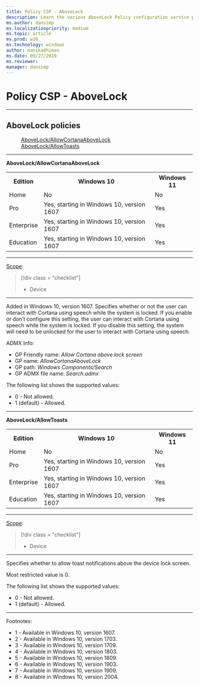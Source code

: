 ```yaml
---
title: Policy CSP - AboveLock
description: Learn the various AboveLock Policy configuration service provider (CSP) for Windows editions of Home, Pro, Business, and more. 
ms.author: dansimp
ms.localizationpriority: medium
ms.topic: article
ms.prod: w10
ms.technology: windows
author: manikadhiman
ms.date: 09/27/2019
ms.reviewer: 
manager: dansimp
---
```


# Policy CSP - AboveLock



<hr/>

<!--Policies-->
## AboveLock policies  

<dl>
  <dd>
    <a href="#abovelock-allowcortanaabovelock">AboveLock/AllowCortanaAboveLock</a>
  </dd>
  <dd>
    <a href="#abovelock-allowtoasts">AboveLock/AllowToasts</a>
  </dd>
</dl>


<hr/>


<!--Policy-->
<a href="" id="abovelock-allowcortanaabovelock"></a>**AboveLock/AllowCortanaAboveLock**  

<!--SupportedSKUs-->
<table>
<tr>
    <th>Edition</th>
    <th>Windows 10</th>
    <th>Windows 11</th>
</tr>
<tr>
    <td>Home</td>
    <td>No</td><td>No</td>
</tr>
<tr>
    <td>Pro</td>
    <td>Yes, starting in Windows 10, version 1607</td><td>Yes</td>
</tr>
<tr>
    <td>Enterprise</td>
    <td>Yes, starting in Windows 10, version 1607</td><td>Yes</td>
</tr>
<tr>
    <td>Education</td>
    <td>Yes, starting in Windows 10, version 1607</td><td>Yes</td>

</table>

<!--/SupportedSKUs-->
<hr/>

<!--Scope-->
[Scope](./policy-configuration-service-provider.md#policy-scope):

> [!div class = "checklist"]
> * Device

<hr/>

<!--/Scope-->
<!--Description-->
Added in Windows 10, version 1607. Specifies whether or not the user can interact with Cortana using speech while the system is locked. If you enable or don’t configure this setting, the user can interact with Cortana using speech while the system is locked. If you disable this setting, the system will need to be unlocked for the user to interact with Cortana using speech.

<!--/Description-->
<!--ADMXMapped-->
ADMX Info:  
-   GP Friendly name: *Allow Cortana above lock screen*
-   GP name: *AllowCortanaAboveLock*
-   GP path: *Windows Components/Search*
-   GP ADMX file name: *Search.admx*

<!--/ADMXMapped-->
<!--SupportedValues-->
The following list shows the supported values:

-   0 - Not allowed.
-   1 (default) - Allowed.

<!--/SupportedValues-->
<!--/Policy-->

<hr/>

<!--Policy-->
<a href="" id="abovelock-allowtoasts"></a>**AboveLock/AllowToasts**  

<!--SupportedSKUs-->
<table>
<tr>
    <th>Edition</th>
    <th>Windows 10</th>
    <th>Windows 11</th>
</tr>
<tr>
    <td>Home</td>
    <td>No</td><td>No</td>
</tr>
<tr>
    <td>Pro</td>
    <td>Yes, starting in Windows 10, version 1607</td><td>Yes</td>
</tr>
<tr>
    <td>Enterprise</td>
    <td>Yes, starting in Windows 10, version 1607</td><td>Yes</td>
</tr>
<tr>
    <td>Education</td>
    <td>Yes, starting in Windows 10, version 1607</td><td>Yes</td>
</table>

<!--/SupportedSKUs-->
<hr/>

<!--Scope-->
[Scope](./policy-configuration-service-provider.md#policy-scope):

> [!div class = "checklist"]
> * Device

<hr/>

<!--/Scope-->
<!--Description-->
Specifies whether to allow toast notifications above the device lock screen.

Most restricted value is 0.

<!--/Description-->
<!--SupportedValues-->
The following list shows the supported values:

-   0 - Not allowed.
-   1 (default) - Allowed.

<!--/SupportedValues-->
<!--/Policy-->
<hr/>

Footnotes:

- 1 - Available in Windows 10, version 1607.
- 2 - Available in Windows 10, version 1703.
- 3 - Available in Windows 10, version 1709.
- 4 - Available in Windows 10, version 1803.
- 5 - Available in Windows 10, version 1809.
- 6 - Available in Windows 10, version 1903.
- 7 - Available in Windows 10, version 1909.
- 8 - Available in Windows 10, version 2004.

<!--/Policies-->

